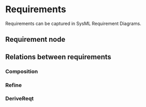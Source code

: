 # Requirements

Requirements can be captured in SysML Requirement Diagrams.

## Requirement node

## Relations between requirements

### Composition

### Refine

### DeriveReqt
